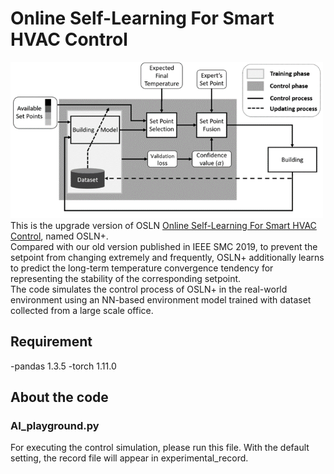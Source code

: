 # Online Self-Learning For Smart HVAC Control
<img src="./png/System.png" width="500" height="250">
This is the upgrade version of OSLN <a href="https://ieeexplore.ieee.org/document/8914027">Online Self-Learning For Smart HVAC Control</a>, named OSLN+.<br>
Compared with our old version published in IEEE SMC 2019, to prevent the setpoint from changing extremely and frequently, OSLN+ additionally learns to predict the long-term temperature convergence tendency for representing the stability of the corresponding setpoint. <br>
The code simulates the control process of OSLN+ in the real-world environment using an NN-based environment model trained with dataset collected from a large scale office.

## Requirement
-pandas                    1.3.5
-torch                     1.11.0

## About the code

### AI_playground.py 
For executing the control simulation, please run this file. With the default setting, the record file will appear in experimental_record.

### 





